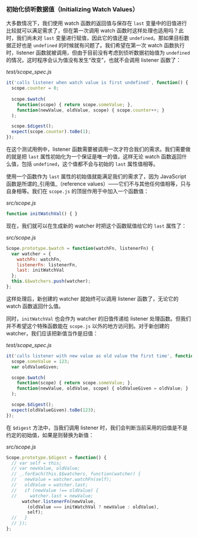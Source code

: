 ### 初始化侦听数据值（Initializing Watch Values）

大多数情况下，我们使用 watch 函数的返回值与保存在 `last` 变量中的旧值进行比较就可以满足需求了，但在第一次调用 watch 函数时这样处理也适用吗？此时，我们尚未对 `last` 变量进行赋值，因此它的值还是 `undefined`。那如果目标数据正好也是 `undefined` 的时候就有问题了。我们希望在第一次 watch 函数执行时，listener 函数就被调用，但由于目前没有考虑到侦听数据初始值为 `undefined` 的情况，这时程序会认为值没有发生“改变”，也就不会调用 listener 函数了：

_test/scope_spec.js_

```js
it('calls listener when watch value is first undefined', function() {
  scope.counter = 0;
  
  scope.$watch(
    function(scope) { return scope.someValue; },
    function(newValue, oldValue, scope) { scope.counter++; }
  );

  scope.$digest();
  expect(scope.counter).toBe(1);
});
```

在这个测试用例中，listener 函数需要被调用一次才符合我们的需求。我们需要做的就是把 `last` 属性初始化为一个保证是唯一的值，这样无论 watch 函数返回什么值，包括 `undefined`，这个值都不会与初始的 `last` 属性值相等。

使用一个函数作为 `last` 属性的初始值就能满足我们的需求了，因为 JavaScript 函数是所谓的_引用值_（reference values）——它们不与其他任何值相等，只与自身相等。我们在 `scope.js` 的顶层作用于中加入一个函数值：

_src/scope.js_

```js
function initWatchVal() { }
```

现在，我们就可以在生成新的 watcher 时把这个函数赋值给它的 `last` 属性了：

_src/scope.js_

```js
Scope.prototype.$watch = function(watchFn, listenerFn) {
  var watcher = {
    watchFn: watchFn,
    listenerFn: listenerFn,
    last: initWatchVal
  };
  this.$$watchers.push(watcher);
};
```

这样处理后，新创建的 watcher 就始终可以调用 listener 函数了，无论它的 watch 函数返回什么值。

同时，`initWatchVal` 也会作为 watcher 的旧值传递给 listener 处理函数。但我们并不希望这个特殊函数能在 `scope.js` 以外的地方访问到。对于新创建的 watcher，我们应该把新值当作是旧值：

_test/scope_spec.js_

```js
it('calls listener with new value as old value the first time', function() {
  scope.someValue = 123;
  var oldValueGiven;

  scope.$watch(
    function(scope) { return scope.someValue; },
    function(newValue, oldValue, scope) { oldValueGiven = oldValue; }
  );

  scope.$digest();
  expect(oldValueGiven).toBe(123);
});
```

在 `$digest` 方法中，当我们调用 listener 时，我们会判断当前采用的旧值是不是约定的初始值，如果是则替换为新值：

_src/scope.js_

```js
Scope.prototype.$digest = function() {
  // var self = this;
  // var newValue, oldValue;
  // _.forEach(this.$$watchers, function(watcher) {
  //   newValue = watcher.watchFn(self);
  //   oldValue = watcher.last;
  //   if (newValue !== oldValue) {
  //     watcher.last = newValue;
      watcher.listenerFn(newValue,
        (oldValue === initWatchVal ? newValue : oldValue),
        self);
  //   } 
  // });
};
```